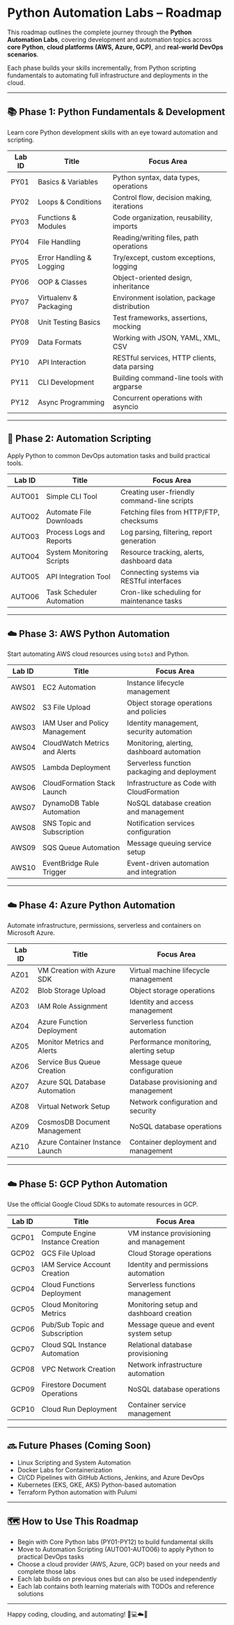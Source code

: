 # Python Automation Labs – Roadmap

This roadmap outlines the complete journey through the **Python Automation Labs**, covering development and automation topics across **core Python**, **cloud platforms (AWS, Azure, GCP)**, and **real-world DevOps scenarios**.

Each phase builds your skills incrementally, from Python scripting fundamentals to automating full infrastructure and deployments in the cloud.

---

## 📚 Phase 1: Python Fundamentals & Development
Learn core Python development skills with an eye toward automation and scripting.

| Lab ID | Title                               | Focus Area                                   |
|--------|-------------------------------------|----------------------------------------------|
| PY01   | Basics & Variables                  | Python syntax, data types, operations        |
| PY02   | Loops & Conditions                  | Control flow, decision making, iterations    |
| PY03   | Functions & Modules                 | Code organization, reusability, imports      |
| PY04   | File Handling                       | Reading/writing files, path operations       |
| PY05   | Error Handling & Logging            | Try/except, custom exceptions, logging       |
| PY06   | OOP & Classes                       | Object-oriented design, inheritance          |
| PY07   | Virtualenv & Packaging              | Environment isolation, package distribution  |
| PY08   | Unit Testing Basics                 | Test frameworks, assertions, mocking         |
| PY09   | Data Formats                        | Working with JSON, YAML, XML, CSV            |
| PY10   | API Interaction                     | RESTful services, HTTP clients, data parsing |
| PY11   | CLI Development                     | Building command-line tools with argparse    |
| PY12   | Async Programming                   | Concurrent operations with asyncio           |

---

## 🔧 Phase 2: Automation Scripting
Apply Python to common DevOps automation tasks and build practical tools.

| Lab ID | Title                               | Focus Area                                   |
|--------|-------------------------------------|----------------------------------------------|
| AUTO01 | Simple CLI Tool                     | Creating user-friendly command-line scripts  |
| AUTO02 | Automate File Downloads             | Fetching files from HTTP/FTP, checksums      |
| AUTO03 | Process Logs and Reports            | Log parsing, filtering, report generation    |
| AUTO04 | System Monitoring Scripts           | Resource tracking, alerts, dashboard data    |
| AUTO05 | API Integration Tool                | Connecting systems via RESTful interfaces    |
| AUTO06 | Task Scheduler Automation           | Cron-like scheduling for maintenance tasks   |

---

## ☁️ Phase 3: AWS Python Automation
Start automating AWS cloud resources using `boto3` and Python.

| Lab ID | Title                               | Focus Area                                   |
|--------|-------------------------------------|----------------------------------------------|
| AWS01  | EC2 Automation                      | Instance lifecycle management                |
| AWS02  | S3 File Upload                      | Object storage operations and policies       |
| AWS03  | IAM User and Policy Management      | Identity management, security automation     |
| AWS04  | CloudWatch Metrics and Alerts       | Monitoring, alerting, dashboard automation   |
| AWS05  | Lambda Deployment                   | Serverless function packaging and deployment |
| AWS06  | CloudFormation Stack Launch         | Infrastructure as Code with CloudFormation   |
| AWS07  | DynamoDB Table Automation           | NoSQL database creation and management       |
| AWS08  | SNS Topic and Subscription          | Notification services configuration          |
| AWS09  | SQS Queue Automation                | Message queuing service setup                |
| AWS10  | EventBridge Rule Trigger            | Event-driven automation and integration      |

---

## ☁️ Phase 4: Azure Python Automation
Automate infrastructure, permissions, serverless and containers on Microsoft Azure.

| Lab ID | Title                               | Focus Area                                   |
|--------|-------------------------------------|----------------------------------------------|
| AZ01   | VM Creation with Azure SDK          | Virtual machine lifecycle management         |
| AZ02   | Blob Storage Upload                 | Object storage operations                    |
| AZ03   | IAM Role Assignment                 | Identity and access management               |
| AZ04   | Azure Function Deployment           | Serverless function automation               |
| AZ05   | Monitor Metrics and Alerts          | Performance monitoring, alerting setup       |
| AZ06   | Service Bus Queue Creation          | Message queue configuration                  |
| AZ07   | Azure SQL Database Automation       | Database provisioning and management         |
| AZ08   | Virtual Network Setup               | Network configuration and security           |
| AZ09   | CosmosDB Document Management        | NoSQL database operations                    |
| AZ10   | Azure Container Instance Launch     | Container deployment and management          |

---

## ☁️ Phase 5: GCP Python Automation
Use the official Google Cloud SDKs to automate resources in GCP.

| Lab ID | Title                               | Focus Area                                   |
|--------|-------------------------------------|----------------------------------------------|
| GCP01  | Compute Engine Instance Creation    | VM instance provisioning and management      |
| GCP02  | GCS File Upload                     | Cloud Storage operations                     |
| GCP03  | IAM Service Account Creation        | Identity and permissions automation          |
| GCP04  | Cloud Functions Deployment          | Serverless functions management              |
| GCP05  | Cloud Monitoring Metrics            | Monitoring setup and dashboard creation      |
| GCP06  | Pub/Sub Topic and Subscription      | Message queue and event system setup         |
| GCP07  | Cloud SQL Instance Automation       | Relational database provisioning             |
| GCP08  | VPC Network Creation                | Network infrastructure automation            |
| GCP09  | Firestore Document Operations       | NoSQL database operations                    |
| GCP10  | Cloud Run Deployment                | Container service management                 |

---

## 🔜 Future Phases (Coming Soon)
- Linux Scripting and System Automation
- Docker Labs for Containerization
- CI/CD Pipelines with GitHub Actions, Jenkins, and Azure DevOps
- Kubernetes (EKS, GKE, AKS) Python-based automation
- Terraform Python automation with Pulumi

---

## 🗺 How to Use This Roadmap
- Begin with Core Python labs (PY01-PY12) to build fundamental skills
- Move to Automation Scripting (AUTO01-AUTO06) to apply Python to practical DevOps tasks
- Choose a cloud provider (AWS, Azure, GCP) based on your needs and complete those labs
- Each lab builds on previous ones but can also be used independently
- Each lab contains both learning materials with TODOs and reference solutions

---

Happy coding, clouding, and automating! 🧠💻☁️🐍

